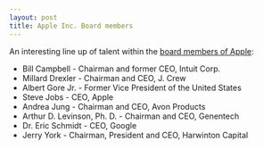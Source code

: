 ```yaml
---
layout: post
title: Apple Inc. Board members
---
```


An interesting line up of talent within the [board members of Apple](http://www.apple.com/pr/bios/bod.html):

- Bill Campbell - Chairman and former CEO, Intuit Corp.
- Millard Drexler - Chairman and CEO, J. Crew
- Albert Gore Jr. - Former Vice President of the United States
- Steve Jobs - CEO, Apple
- Andrea Jung - Chairman and CEO, Avon Products
- Arthur D. Levinson, Ph. D. - Chairman and CEO, Genentech
- Dr. Eric Schmidt - CEO, Google
- Jerry York - Chairman, President and CEO, Harwinton Capital
